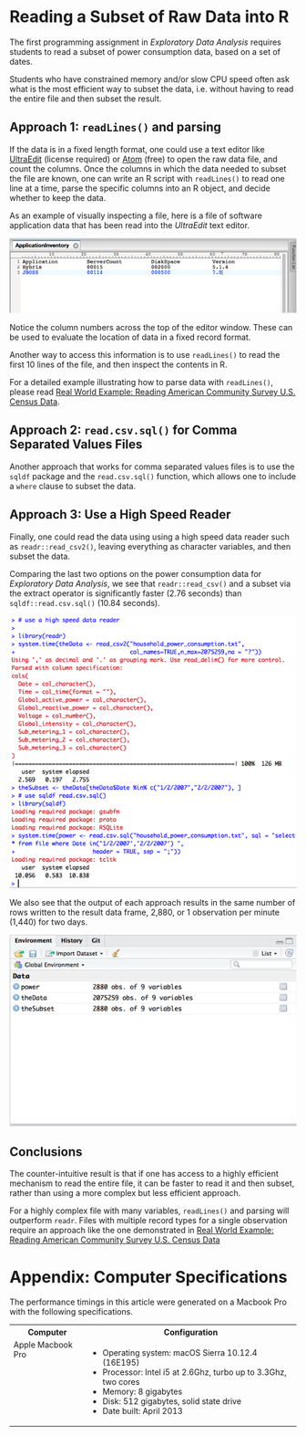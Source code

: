 # Reading a Subset of Raw Data into R

The first programming assignment in *Exploratory Data Analysis* requires students to read a subset of power consumption data, based on a set of dates.

Students who have constrained memory and/or slow CPU speed often ask what is the most efficient way to subset the data, i.e. without having to read the entire file and then subset the result.

## Approach 1: `readLines()` and parsing

If the data is in a fixed length format, one could use a text editor like [UltraEdit](http://www.ultraedit.com) (license required) or [Atom](https://atom.io) (free) to open the raw data file, and count the columns. Once the columns in which the data needed to subset the file are known, one can write an R script with `readLines()` to read one line at a time, parse the specific columns into an R object, and decide whether to keep the data.

As an example of visually inspecting a file, here is a file of software application data that has been read into the *UltraEdit* text editor.

<img src="./images/cleaningdata-readingFiles02.png">

Notice the column numbers across the top of the editor window. These can be used to evaluate the location of data in a fixed record format.  

Another way to access this information is to  use `readLines()` to read the first 10 lines of the file, and then inspect the contents in R.

For a detailed example illustrating how to parse data with `readLines()`, please read [Real World Example: Reading American Community Survey U.S. Census Data](http://bit.ly/2bAdLE9).

## Approach 2: `read.csv.sql()` for Comma Separated Values Files

Another approach that works for comma separated values files is to use the `sqldf` package and the `read.csv.sql()` function, which allows one to include a `where` clause to subset the data.  

## Approach 3: Use a High Speed Reader

 Finally, one could read the data using using a high speed data reader such as  `readr::read_csv2()`, leaving everything as character variables, and then subset the data.

Comparing the last two options on the power consumption data for *Exploratory Data Analysis*, we see that `readr::read_csv()` and a subset via the extract operator is significantly faster (2.76 seconds) than `sqldf::read.csv.sql()` (10.84 seconds).

<img src='./images/exdata-readSubsetOfRawData03.png'>

We also see that the output of each approach results in the same number of rows written to the result data frame, 2,880, or 1 observation per minute (1,440) for two days.

<img src='./images/exdata-readSubsetOfRawData04.png'>

## Conclusions

The counter-intuitive result is that if one has access to a highly efficient mechanism to read the entire file, it can be faster to read it and then subset, rather than using a more complex but less efficient approach.

For a highly complex file with many variables, `readLines()` and parsing will outperform `readr`. Files with multiple record types for a single observation require an approach like the one demonstrated in [Real World Example: Reading American Community Survey U.S. Census Data](http://bit.ly/2bAdLE9)

# Appendix: Computer Specifications

The performance timings in this article were generated on a Macbook Pro with the following specifications.

<table>
    <tr>
        <th>Computer</th>
        <th>Configuration</th>
    </tr>
    <tr>
        <td valign=top>Apple Macbook Pro</td>
        <td>
            <ul>
                <li>Operating system: macOS Sierra 10.12.4 (16E195)</li>
                <li>Processor: Intel i5 at 2.6Ghz, turbo up to 3.3Ghz, two cores</li>
                <li>Memory: 8 gigabytes</li>
                <li>Disk: 512 gigabytes, solid state drive</li>
                <li>Date built: April 2013</li>
            </ul>
        </td>
     </tr>
</table>
